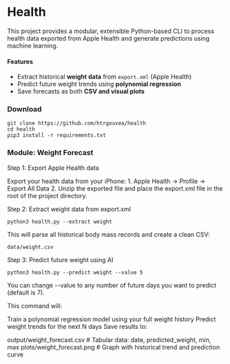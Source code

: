 # Health

This project provides a modular, extensible Python-based CLI to process health data exported from Apple Health and generate predictions using machine learning.

#### Features

- Extract historical **weight data** from `export.xml` (Apple Health)
- Predict future weight trends using **polynomial regression**
- Save forecasts as both **CSV and visual plots**


### Download

```
git clone https://github.com/htrgouvea/health
cd health
pip3 install -r requirements.txt
```

### Module: Weight Forecast

Step 1: Export Apple Health data

Export your health data from your iPhone:
    1. Apple Health → Profile → Export All Data
    2. Unzip the exported file and place the export.xml file in the root of the project directory.

Step 2: Extract weight data from export.xml

```
python3 health.py --extract weight
```
    
This will parse all historical body mass records and create a clean CSV:

```
data/weight.csv
```

Step 3: Predict future weight using AI

```
python3 health.py --predict weight --value 5
````

You can change --value to any number of future days you want to predict (default is 7).

This command will:

Train a polynomial regression model using your full weight history
Predict weight trends for the next N days
Save results to:

output/weight_forecast.csv     # Tabular data: date, predicted_weight, min, max
plots/weight_forecast.png      # Graph with historical trend and prediction curve